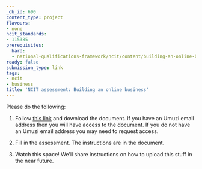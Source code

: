 ```yaml
---
_db_id: 690
content_type: project
flavours:
- none
ncit_standards:
- 115385
prerequisites:
  hard:
  - national-qualifications-framework/ncit/content/building-an-online-business
ready: false
submission_type: link
tags:
- ncit
- business
title: 'NCIT assessment: Building an online business'
---
```


Please do the following:

1. Follow [this link](https://drive.google.com/file/d/1E_L8qX2lOJxx9RU3KJaCmKNyycaikQ8B/view?usp=sharing) and download the document. If you have an Umuzi email address then you will have access to the document. If you do not have an Umuzi email address you may need to request access.

2. Fill in the assessment. The instructions are in the document. 
   
3. Watch this space! We'll share instructions on how to upload this stuff in the near future.